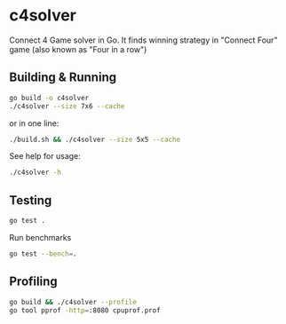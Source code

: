 # c4solver
Connect 4 Game solver in Go. It finds winning strategy in "Connect Four" game (also known as "Four in a row")

## Building & Running
```bash
go build -o c4solver
./c4solver --size 7x6 --cache
```
or in one line:
```bash
./build.sh && ./c4solver --size 5x5 --cache
```

See help for usage:
```bash
./c4solver -h
```

## Testing
```bash
go test .
```

Run benchmarks
```bash
go test --bench=.
```

## Profiling
```bash
go build && ./c4solver --profile
go tool pprof -http=:8080 cpuprof.prof
```
